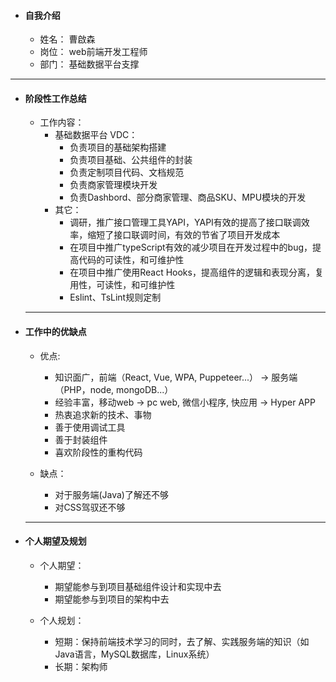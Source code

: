 - #### 自我介绍
   -  姓名： 曹啟森
   -  岗位： web前端开发工程师
   -  部门： 基础数据平台支撑

---
- #### 阶段性工作总结
  - 工作内容：
     -  基础数据平台 VDC：
         - 负责项目的基础架构搭建
         - 负责项目基础、公共组件的封装
         - 负责定制项目代码、文档规范
         - 负责商家管理模块开发
         - 负责Dashbord、部分商家管理、商品SKU、MPU模块的开发
     - 其它：
       - 调研，推广接口管理工具YAPI，YAPI有效的提高了接口联调效率，缩短了接口联调时间，有效的节省了项目开发成本
       - 在项目中推广typeScript有效的减少项目在开发过程中的bug，提高代码的可读性，和可维护性
       - 在项目中推广使用React Hooks，提高组件的逻辑和表现分离，复用性，可读性，和可维护性
       - Eslint、TsLint规则定制
  ---
- #### 工作中的优缺点
  - 优点:
    - 知识面广，前端（React, Vue, WPA, Puppeteer...） -> 服务端（PHP，node, mongoDB...）
    - 经验丰富，移动web -> pc web, 微信小程序, 快应用 -> Hyper APP
    - 热衷追求新的技术、事物
    - 善于使用调试工具
    - 善于封装组件
    - 喜欢阶段性的重构代码
  
  - 缺点：
    - 对于服务端(Java)了解还不够
    - 对CSS驾驭还不够
  ---
- #### 个人期望及规划
  - 个人期望：
    - 期望能参与到项目基础组件设计和实现中去
    - 期望能参与到项目的架构中去

  - 个人规划：
    - 短期：保持前端技术学习的同时，去了解、实践服务端的知识（如Java语言，MySQL数据库，Linux系统）
    - 长期：架构师

